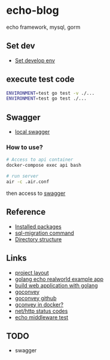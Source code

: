 # echo-blog

echo framework, mysql, gorm

## Set dev

- [Set develop env](./docs/dev.md)

## execute test code

```bash
ENVIRONMENT=test go test -v ./...
ENVIRONMENT=test go test ./...
```

## Swagger

- [local swagger](http://localhost:1323/swagger/index.html)

### How to use?

```bash
# Access to api container
docker-compose exec api bash

# run server
air -c .air.conf
```

then access to [swagger](http://localhost:1323/swagger/index.html)

## Reference

- [Installed packages](docs/packages.md)
- [sql-migration command](docs/sql_migrate.md)
- [Directory structure](docs/structure.md)

## Links

- [project layout](https://github.com/golang-standards/project-layout)
- [golang echo realworld example app](https://github.com/xesina/golang-echo-realworld-example-app)
- [build web application with golang](https://astaxie.gitbooks.io/build-web-application-with-golang/en/)
- [goconvey](http://goconvey.co/)
- [goconvey github](https://github.com/smartystreets/goconvey)
- [gconvey in docker?](https://github.com/smartystreets/goconvey/issues/449)
- [net/http status codes](http://golang.jp/pkg/http)
- [echo middleware test](https://github.com/labstack/echo/issues/659)

## TODO

- swagger
